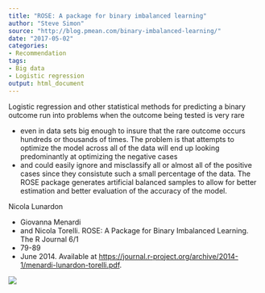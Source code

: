 ```yaml
---
title: "ROSE: A package for binary imbalanced learning"
author: "Steve Simon"
source: "http://blog.pmean.com/binary-imbalanced-learning/"
date: "2017-05-02"
categories:
- Recommendation
tags:
- Big data
- Logistic regression
output: html_document
---
```


Logistic regression and other statistical methods for predicting a
binary outcome run into problems when the outcome being tested is very
rare
- even in data sets big enough to insure that the rare outcome
occurs hundreds or thousands of times. The problem is that attempts to
optimize the model across all of the data will end up looking
predominantly at optimizing the negative cases
- and could easily ignore
and misclassify all or almost all of the positive cases since they
consistute such a small percentage of the data. The ROSE package
generates artificial balanced samples to allow for better estimation and
better evaluation of the accuracy of the model.

<!---More--->

Nicola Lunardon
- Giovanna Menardi
- and Nicola Torelli. ROSE: A Package
for Binary Imbalanced Learning. The R Journal 6/1
- 79-89
- June 2014.
Available at
<https://journal.r-project.org/archive/2014-1/menardi-lunardon-torelli.pdf>.

![](http://www.pmean.com/new-images/17/binary-imbalanced-learning01.png)




